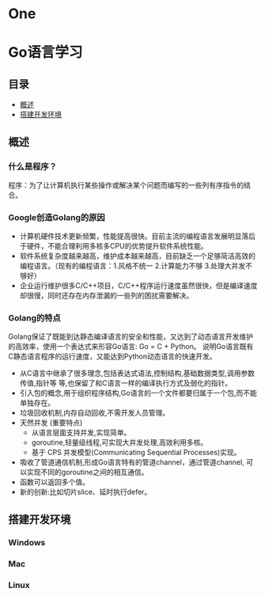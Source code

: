 # One




# Go语言学习

## 目录

* [概述](#概述)
* [搭建开发环境](#搭建开发环境)

## 概述


### 什么是程序？

程序：为了让计算机执行某些操作或解决某个问题而编写的一些列有序指令的结合。

### Google创造Golang的原因

* 计算机硬件技术更新频繁，性能提高很快。目前主流的编程语言发展明显落后于硬件，不能合理利用多核多CPU的优势提升软件系统性能。
* 软件系统复杂度越来越高，维护成本越来越高，目前缺乏一个足够简洁高效的编程语言。（现有的编程语言：1.风格不统一 2.计算能力不够 3.处理大并发不够好）
* 企业运行维护很多C/C++项目，C/C++程序运行速度虽然很快，但是编译速度却很慢，同时还存在内存泄漏的一些列的困扰需要解决。

### Golang的特点

Golang保证了既能到达静态编译语言的安全和性能，又达到了动态语言开发维护的高效率，使用一个表达式来形容Go语言: Go = C + Python。
说明Go语言既有C静态语言程序的运行速度，又能达到Python动态语言的快速开发。

* 从C语言中继承了很多理念,包括表达式语法,控制结构,基础数据类型,调用参数传值,指针等 等,也保留了和C语言一样的编译执行方式及弱化的指针。
* 引入包的概念,用于组织程序结构,Go语言的一个文件都要归属于一个包,而不能单独存在。
* 垃圾回收机制,内存自动回收,不需开发人员管理。
* 天然并发 (重要特点)
  * 从语言层面支持并发,实现简单。
  * goroutine,轻量级线程,可实现大并发处理,高效利用多核。
  * 基于 CPS 并发模型(Communicating Sequential Processes)实现。
* 吸收了管道通信机制,形成Go语言特有的管道channel，通过管道channel, 可以实现不同的goroutine之间的相互通信。
* 函数可以返回多个值。
* 新的创新:比如切片slice、延时执行defer。


## 搭建开发环境

### Windows

### Mac

### Linux